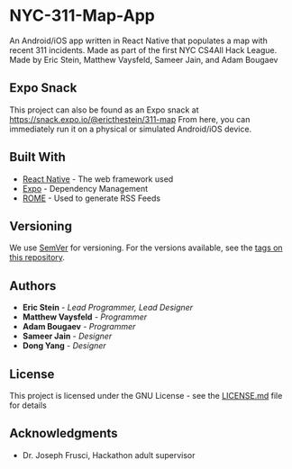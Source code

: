 # NYC-311-Map-App

An Android/iOS app written in React Native that populates a map with recent 311 incidents. Made as part of the first NYC CS4All Hack League.
Made by Eric Stein, Matthew Vaysfeld, Sameer Jain, and Adam Bougaev

## Expo Snack

This project can also be found as an Expo snack at https://snack.expo.io/@ericthestein/311-map
From here, you can immediately run it on a physical or simulated Android/iOS device.

## Built With

* [React Native](https://facebook.github.io/react-native/) - The web framework used
* [Expo](https://expo.io/) - Dependency Management
* [ROME](https://rometools.github.io/rome/) - Used to generate RSS Feeds

## Versioning

We use [SemVer](http://semver.org/) for versioning. For the versions available, see the [tags on this repository](https://github.com/your/project/tags). 

## Authors

* **Eric Stein** - *Lead Programmer, Lead Designer*
* **Matthew Vaysfeld** - *Programmer*
* **Adam Bougaev** - *Programmer*
* **Sameer Jain** - *Designer*
* **Dong Yang** - *Designer*

## License

This project is licensed under the GNU License - see the [LICENSE.md](LICENSE.md) file for details

## Acknowledgments

* Dr. Joseph Frusci, Hackathon adult supervisor
